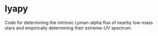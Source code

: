 # lyapy
Code for determining the intrinsic Lyman-alpha flux of nearby low-mass
stars and empirically determining their extreme-UV spectrum.
